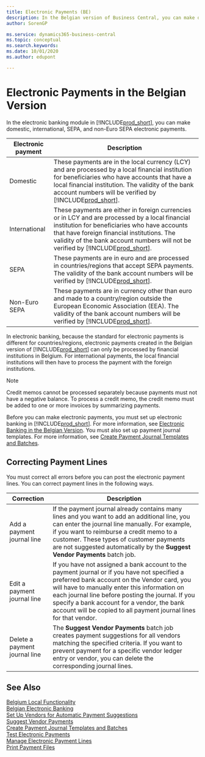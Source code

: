 ```yaml
---
title: Electronic Payments (BE)
description: In the Belgian version of Business Central, you can make domestic, international, SEPA, and non-Euro SEPA electronic payments.
author: SorenGP

ms.service: dynamics365-business-central
ms.topic: conceptual
ms.search.keywords:
ms.date: 10/01/2020
ms.author: edupont

---
```

# Electronic Payments in the Belgian Version

In the electronic banking module in [!INCLUDE[prod_short](../../includes/prod_short.md)], you can make domestic, international, SEPA, and non-Euro SEPA electronic payments.  

|Electronic payment|Description|  
|------------------------|---------------------------------------|  
|Domestic|These payments are in the local currency (LCY) and are processed by a local financial institution for beneficiaries who have accounts that have a local financial institution. The validity of the bank account numbers will be verified by [!INCLUDE[prod_short](../../includes/prod_short.md)].|  
|International|These payments are either in foreign currencies or in LCY and are processed by a local financial institution for beneficiaries who have accounts that have foreign financial institutions. The validity of the bank account numbers will not be verified by [!INCLUDE[prod_short](../../includes/prod_short.md)].|  
|SEPA|These payments are in euro and are processed in countries/regions that accept SEPA payments. The validity of the bank account numbers will be verified by [!INCLUDE[prod_short](../../includes/prod_short.md)].|  
|Non-Euro SEPA|These payments are in currency other than euro and made to a country/region outside the European Economic Association (EEA). The validity of the bank account numbers will be verified by [!INCLUDE[prod_short](../../includes/prod_short.md)].|  

In electronic banking, because the standard for electronic payments is different for countries/regions, electronic payments created in the Belgian version of [!INCLUDE[prod_short](../../includes/prod_short.md)] can only be processed by financial institutions in Belgium. For international payments, the local financial institutions will then have to process the payment with the foreign institutions.  

> [!NOTE]  
> Credit memos cannot be processed separately because payments must not have a negative balance. To process a credit memo, the credit memo must be added to one or more invoices by summarizing payments.  

Before you can make electronic payments, you must set up electronic banking in [!INCLUDE[prod_short](../../includes/prod_short.md)]. For more information, see [Electronic Banking in the Belgian Version](belgian-electronic-banking.md). You must also set up payment journal templates. For more information, see [Create Payment Journal Templates and Batches](how-to-create-payment-journal-templates-and-batches.md).  

## Correcting Payment Lines

You must correct all errors before you can post the electronic payment lines. You can correct payment lines in the following ways.  

| Correction | Description |
|--|--|
| Add a payment journal line | If the payment journal already contains many lines and you want to add an additional line, you can enter the journal line manually. For example, if you want to reimburse a credit memo to a customer. These types of customer payments are not suggested automatically by the **Suggest Vendor Payments** batch job. |
| Edit a payment journal line | If you have not assigned a bank account to the payment journal or if you have not specified a preferred bank account on the Vendor card, you will have to manually enter this information on each journal line before posting the journal. If you specify a bank account for a vendor, the bank account will be copied to all payment journal lines for that vendor. |
| Delete a payment journal line | The **Suggest Vendor Payments** batch job creates payment suggestions for all vendors matching the specified criteria. If you want to prevent payment for a specific vendor ledger entry or vendor, you can delete the corresponding journal lines. |


## See Also

[Belgium Local Functionality](belgium-local-functionality.md)  
[Belgian Electronic Banking](belgian-electronic-banking.md)  
[Set Up Vendors for Automatic Payment Suggestions](how-to-set-up-vendors-for-automatic-payment-suggestions.md)  
[Suggest Vendor Payments](../../payables-how-suggest-vendor-payments.md)  
[Create Payment Journal Templates and Batches](how-to-create-payment-journal-templates-and-batches.md)  
[Test Electronic Payments](how-to-test-electronic-payments.md)  
[Manage Electronic Payment Lines](how-to-manage-electronic-payment-lines.md)  
[Print Payment Files](how-to-print-payment-files.md)  
